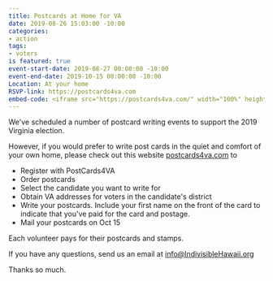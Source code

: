 ```yaml
---
title: Postcards at Home for VA
date: 2019-08-26 15:03:00 -10:00
categories:
- action
tags:
- voters
is featured: true
event-start-date: 2019-08-27 00:00:00 -10:00
event-end-date: 2019-10-15 00:00:00 -10:00
Location: At your home
RSVP-link: https://postcards4va.com
embed-code: <iframe src="https://postcards4va.com/" width="100%" height="400"></iframe>
---
```


We've scheduled a number of postcard writing events to support the 2019 Virginia election. 

However, if you would prefer to write post cards in the quiet and comfort of your own home, please check out this website [postcards4va.com](https://postcards4va.com) to
* Register with PostCards4VA
* Order postcards
* Select the candidate you want to write for
* Obtain VA addresses for voters in the candidate's district
* Write your postcards. Include your first name on the front of the card to indicate that you've paid for the card and postage.  
* Mail your postcards on Oct 15

Each volunteer pays for their postcards and stamps.

If you have any questions, send us an email at info@IndivisibleHawaii.org

Thanks so much.